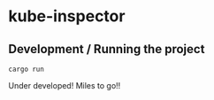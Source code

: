 # kube-inspector

## Development / Running the project
```
cargo run
```

Under developed! Miles to go!!
